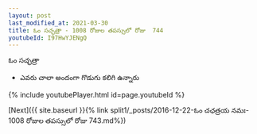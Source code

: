 ```yaml
---
layout: post
last_modified_at: 2021-03-30
title: ఓం సచ్ఛత్రా - 1008 రోజుల తపస్సులో రోజు  744
youtubeId: I97HwYJENgQ
---
```

 
 
 ఓం సచ్ఛత్రా   
 
 -  ఎవరు చాలా అందంగా గొడుగు కలిగి ఉన్నారు 
 
  
 
  
 
 
 
 
 
 


{% include youtubePlayer.html id=page.youtubeId %}
 
[Next]({{ site.baseurl }}{% link  split1/_posts/2016-12-22-ఓం చఛత్రయ నమః- 1008 రోజుల తపస్సులో రోజు  743.md%})
 
